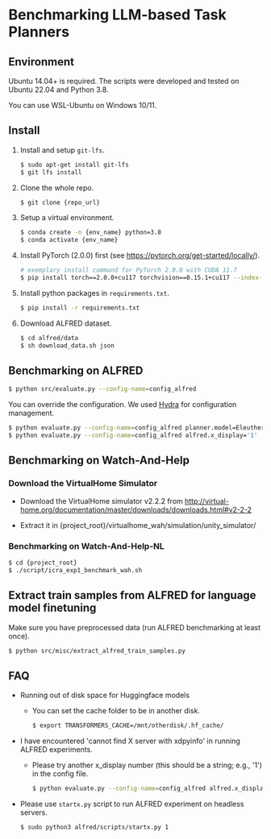 # Benchmarking LLM-based Task Planners

## Environment

Ubuntu 14.04+ is required. The scripts were developed and tested on Ubuntu 22.04 and Python 3.8.

You can use WSL-Ubuntu on Windows 10/11.

## Install

1. Install and setup `git-lfs`.
    ```bash
    $ sudo apt-get install git-lfs
    $ git lfs install
    ```

2. Clone the whole repo.
    ```bash
    $ git clone {repo_url}
    ```

3. Setup a virtual environment.
    ```bash
    $ conda create -n {env_name} python=3.8
    $ conda activate {env_name}
    ```

4. Install PyTorch (2.0.0) first (see https://pytorch.org/get-started/locally/).
    ```bash
    # exemplary install command for PyTorch 2.0.0 with CUDA 11.7
    $ pip install torch==2.0.0+cu117 torchvision==0.15.1+cu117 --index-url https://download.pytorch.org/whl/cu117
    ```

5. Install python packages in `requirements.txt`.
    ```bash
    $ pip install -r requirements.txt
    ```

6. Download ALFRED dataset.
    ```bash
    $ cd alfred/data
    $ sh download_data.sh json
    ```


## Benchmarking on ALFRED

```bash
$ python src/evaluate.py --config-name=config_alfred
```

You can override the configuration. We used [Hydra](https://hydra.cc/) for configuration management.

```bash
$ python evaluate.py --config-name=config_alfred planner.model=EleutherAI/gpt-neo-125M
$ python evaluate.py --config-name=config_alfred alfred.x_display='1'
```


## Benchmarking on Watch-And-Help
### Download the VirtualHome Simulator
- Download the VirtualHome simulator v2.2.2 from http://virtual-home.org/documentation/master/downloads/downloads.html#v2-2-2

- Extract it in {project_root}/virtualhome_wah/simulation/unity_simulator/
### Benchmarking on Watch-And-Help-NL
```bash
$ cd {project_root}
$ ./script/icra_exp1_benchmark_wah.sh
```


## Extract train samples from ALFRED for language model finetuning

Make sure you have preprocessed data (run ALFRED benchmarking at least once).

```bash
$ python src/misc/extract_alfred_train_samples.py
```


## FAQ

* Running out of disk space for Huggingface models
  * You can set the cache folder to be in another disk.
    ```bash
    $ export TRANSFORMERS_CACHE=/mnt/otherdisk/.hf_cache/
    ```

* I have encountered 'cannot find X server with xdpyinfo' in running ALFRED experiments.
  * Please try another x_display number (this should be a string; e.g., '1') in the config file.
    ```bash
    $ python evaluate.py --config-name=config_alfred alfred.x_display='1'
    ```


* Please use `startx.py` script to run ALFRED experiment on headless servers.

    ```bash
    $ sudo python3 alfred/scripts/startx.py 1
    ```
